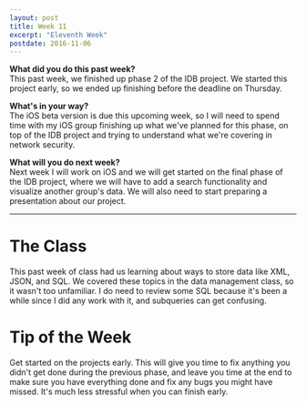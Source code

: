 ```yaml
---
layout: post
title: Week 11
excerpt: "Eleventh Week"
postdate: 2016-11-06
---
```


**What did you do this past week?**  
This past week, we finished up phase 2 of the IDB project. We started this project early, so we ended up finishing before the deadline on Thursday.  


**What's in your way?**  
The iOS beta version is due this upcoming week, so I will need to spend time with my iOS group finishing up what we've planned for this phase, on top of the IDB project and trying to understand what we're covering in network security.  


**What will you do next week?**  
Next week I will work on iOS and we will get started on the final phase of the IDB project, where we will have to add a search functionality and visualize another group's data. We will also need to start preparing a presentation about our project.  

***

# The Class
This past week of class had us learning about ways to store data like XML, JSON, and SQL. We covered these topics in the data management class, so it wasn't too unfamiliar. I do need to review some SQL because it's been a while since I did any work with it, and subqueries can get confusing.  


# Tip of the Week  
Get started on the projects early. This will give you time to fix anything you didn't get done during the previous phase, and leave you time at the end to make sure you have everything done and fix any bugs you might have missed. It's much less stressful when you can finish early.
